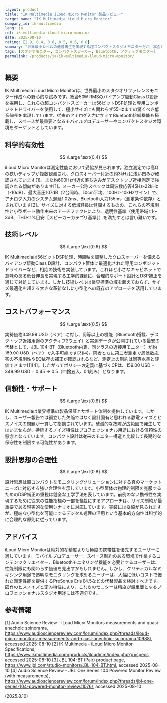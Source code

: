 ```yaml
---
layout: product
title: "IK Multimedia iLoud Micro Monitor 製品レビュー"
target_name: "IK Multimedia iLoud Micro Monitor"
company_id: ik-multimedia
lang: ja
ref: ik-multimedia-iloud-micro-monitor
date: 2025-08-10
rating: [2.9, 0.4, 0.6, 0.5, 0.6, 0.8]
summary: "世界最小レベルの低音再生を実現する超コンパクトスタジオモニターだが、高歪みとコストパフォーマンスの課題により制約がある。"
tags: [スタジオモニター, コンパクトスピーカー, Bluetooth, アクティブモニター]
permalink: /products/ja/ik-multimedia-iloud-micro-monitor/
---
```


## 概要

IK Multimedia iLoud Micro Monitorは、世界最小のスタジオリファレンスモニター作成への野心的な試みです。総合50W RMSのバイアンプ駆動Class D設計を採用し、これらの超コンパクトスピーカーは56ビットDSP処理と専用コンポジットドライバーを使用して、極小サイズにも関わらず55Hzまでの驚くべき低音伸長を実現しています。従来のアナログ入力に加えてBluetooth接続機能も搭載し、スペースが最重要となるモバイルプロデューサーやコンパクトスタジオ環境をターゲットとしています。

## 科学的有効性

$$ \Large \text{0.4} $$

iLoud Micro Monitorは測定性能において妥協が見られます。独立測定では高Qの狭いディップが複数観測され、クロスオーバー付近の約3kHzに浅い凹みが確認されています[1]。また約600Hz付近の落ち込みがデスクトップ近接測定で強調される傾向があります[1]。メーカー公称スペックは周波数応答45Hz-22kHz（-10dB）、最大音圧107dB（2台同時、50cm平均、100Hz-10kHzサイン）で、アナログ入力のシステム遅延1.02ms、Bluetooth入力155ms（測定条件依存）とされています[2]。サイズに対する低域伸長は健闘するものの、これらの不規則性と小型ポート動作由来のアーチファクトにより、透明性基準（使用帯域±1〜3dB、THD<1%目安［スピーカーカテゴリ基準］）を満たすとは言い難いです。

## 技術レベル

$$ \Large \text{0.6} $$

IK Multimediaは56ビットDSP処理、時間軸を調整したクロスオーバーを備えるバイアンプ駆動Class D設計、コンパクト筐体に最適化された専用コンポジットドライバーなど、相応の技術を実装しています。これほど小さなキャビネットで意味のある低音伸長を実現する工学的課題に、合理的なポート設計とDSP補正を通じて対処しています。しかし技術レベルは業界標準の域を超えておらず、サイズ最適化を超える大きな革新なしに小型化への既存のアプローチを活用しています。

## コストパフォーマンス

$$ \Large \text{0.5} $$

実勢価格349.99 USD（ペア）に対し、同等以上の機能（Bluetooth搭載、デスクトップ近接用途のアクティブ2ウェイ）と実測データが公開されている最安の代替として、JBL 104-BT（Bluetooth内蔵、同クラスの近接用モニター）が約159.00 USD（ペア）で入手可能です[3][4]。両者ともに第三者測定で周波数応答の不規則性やEQ依存の補正が確認されるなど、測定上の制約は同等水準と評価できます[1][4]。したがってポリシーの定義に基づくCPは、159.00 USD ÷ 349.99 USD = 0.45 → 0.5（四捨五入、0.1刻み）となります。

## 信頼性・サポート

$$ \Large \text{0.6} $$

IK Multimediaは業界標準の製品保証とサポート体制を提供しています。しかし、ユーザー報告では孤立した欠陥ではなく設計固有と思われる静電ノイズとヒスノイズの問題が一貫して指摘されています。破滅的な故障が広範囲で発生してはいませんが、持続するノイズ特性はプロフェッショナル用途における信頼性の懸念となっています。コンパクト設計は従来のモニター構造と比較して長期的な保守性を制限する可能性があります。

## 設計思想の合理性

$$ \Large \text{0.8} $$

設計思想は超コンパクトなモニタリングソリューションに対する真のマーケットニーズに対応する強い合理性を示しています。小型筐体の物理的制限を克服するためのDSP補正の重視は健全な工学手法を表しています。前例のない携帯性を実現するために従来の性能指標の一部を犠牲にするアプローチは、サイズ制約が最重要である現実的な使用シナリオに対応しています。実装には妥協が見られますが、極端な小型化を可能にするデジタル処理の活用という基本的方向性は科学的に合理的な原則に従っています。

## アドバイス

iLoud Micro Monitorは絶対的な精度よりも極度の携帯性を優先するユーザーに適しています。モバイルプロデューサー、スペース制約のある環境で作業するコンテンツクリエイター、Bluetoothモニタリング機能を必要とするユーザーは、性能制限にも関わらず価値を見出すかもしれません。しかし、クリティカルなミキシング用途で透明なモニタリングを求めるユーザーは、大幅に低いコストで優れた測定性能を提供するPreSonus Eris E4.5などの代替製品を検討すべきです。固有のヒスノイズと歪み特性により、これらのモニターは精度が最重要となるプロフェッショナルスタジオ用途には不適切です。

## 参考情報

[1] Audio Science Review - iLoud Micro Monitors measurements and quasi-anechoic spinorama, https://www.audiosciencereview.com/forum/index.php?threads/iloud-micro-monitors-measurements-and-quasi-anechoic-spinorama.10988/, accessed 2025-08-10
[2] IK Multimedia - iLoud Micro Monitor Specifications, https://www.ikmultimedia.com/products/iloudmm/index.php?p=specs, accessed 2025-08-10
[3] JBL 104-BT (Pair) product page, https://www.jbl.com/studio-monitors/JBL-104-BT.html, accessed 2025-08-10
[4] Audio Science Review - JBL One Series 104 Powered Monitor Review (with measurements), https://www.audiosciencereview.com/forum/index.php?threads/jbl-one-series-104-powered-monitor-review.11076/, accessed 2025-08-10

(2025.8.10)